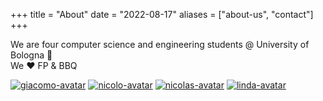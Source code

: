 +++
title = "About"
date = "2022-08-17"
aliases = ["about-us", "contact"]
+++

We are four computer science and engineering students @ University of Bologna 👋  
We ❤️ FP & BBQ

<p class="avatar-container">
  <a href="https://github.com/giacomocavalieri"><img class="avatar" src="https://avatars.githubusercontent.com/u/20598369?v=4" alt="giacomo-avatar"></a>
  <a href="https://github.com/ndido98"><img class="avatar" src="https://avatars.githubusercontent.com/u/4855008?v=4" alt="nicolo-avatar"></a>
  <a href="https://github.com/nicolasfara"><img class="avatar" src="https://avatars.githubusercontent.com/u/11615611?v=4" alt="nicolas-avatar"></a>
  <a href="https://github.com/vitlinda"><img class="avatar" src="https://avatars.githubusercontent.com/u/62563336?v=4" alt="linda-avatar"></a>
</p>
